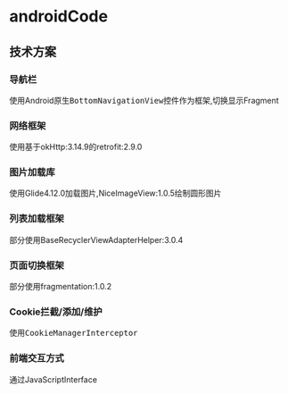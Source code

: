 # androidCode

## 技术方案
### 导航栏
使用Android原生<kbd>BottomNavigationView</kbd>控件作为框架,切换显示Fragment
### 网络框架
使用基于okHttp:3.14.9的retrofit:2.9.0
### 图片加载库
使用Glide4.12.0加载图片,NiceImageView:1.0.5绘制圆形图片
### 列表加载框架
部分使用BaseRecyclerViewAdapterHelper:3.0.4
### 页面切换框架
部分使用fragmentation:1.0.2
### Cookie拦截/添加/维护
使用<kbd>CookieManager</kbd><kbd>Interceptor</kbd>
### 前端交互方式
通过JavaScriptInterface
